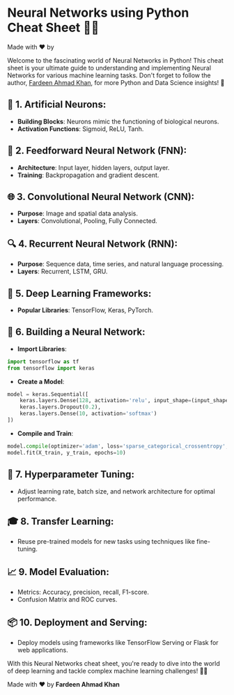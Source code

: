 # Neural Networks using Python Cheat Sheet 🧠🐍

Made with :heart: by 

Welcome to the fascinating world of Neural Networks in Python! This cheat sheet is your ultimate guide to understanding and implementing Neural Networks for various machine learning tasks. Don't forget to follow the author, [Fardeen Ahmad Khan](https://github.com/I-Fardeen), for more Python and Data Science insights! 🙌

## 🌟 **1. Artificial Neurons**:
   - **Building Blocks**: Neurons mimic the functioning of biological neurons.
   - **Activation Functions**: Sigmoid, ReLU, Tanh.

## 🧪 **2. Feedforward Neural Network (FNN)**:
   - **Architecture**: Input layer, hidden layers, output layer.
   - **Training**: Backpropagation and gradient descent.
   
## 🌐 **3. Convolutional Neural Network (CNN)**:
   - **Purpose**: Image and spatial data analysis.
   - **Layers**: Convolutional, Pooling, Fully Connected.
   
## 🔍 **4. Recurrent Neural Network (RNN)**:
   - **Purpose**: Sequence data, time series, and natural language processing.
   - **Layers**: Recurrent, LSTM, GRU.

## 🌌 **5. Deep Learning Frameworks**:
   - **Popular Libraries**: TensorFlow, Keras, PyTorch.
   
## 🧬 **6. Building a Neural Network**:
   - **Import Libraries**:

   ```python
   import tensorflow as tf
   from tensorflow import keras
   ```

   - **Create a Model**:

   ```python
   model = keras.Sequential([
       keras.layers.Dense(128, activation='relu', input_shape=(input_shape,)),
       keras.layers.Dropout(0.2),
       keras.layers.Dense(10, activation='softmax')
   ])
   ```

   - **Compile and Train**:

   ```python
   model.compile(optimizer='adam', loss='sparse_categorical_crossentropy', metrics=['accuracy'])
   model.fit(X_train, y_train, epochs=10)
   ```

## 🔑 **7. Hyperparameter Tuning**:
   - Adjust learning rate, batch size, and network architecture for optimal performance.
   
## 🎓 **8. Transfer Learning**:
   - Reuse pre-trained models for new tasks using techniques like fine-tuning.

## 📈 **9. Model Evaluation**:
   - Metrics: Accuracy, precision, recall, F1-score.
   - Confusion Matrix and ROC curves.

## 📦 **10. Deployment and Serving**:
  - Deploy models using frameworks like TensorFlow Serving or Flask for web applications.

With this Neural Networks cheat sheet, you're ready to dive into the world of deep learning and tackle complex machine learning challenges! 🧠🐍

Made with :heart: by **Fardeen Ahmad Khan**
